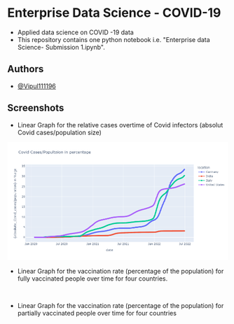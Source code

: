 
# Enterprise Data Science - COVID-19

- Applied data science on COVID -19 data
- This repository contains one python notebook i.e. "Enterprise data Science- Submission 1.ipynb".


## Authors

- [@Vipul111196](https://github.com/Vipul111196)



## Screenshots

- Linear Graph for the relative cases overtime of Covid infectors (absolut Covid cases/population size)

![](https://github.com/Vipul111196/Enterprise-Data-Science---COVID-19/blob/main/Image/1.%20The%20relative%20cases%20overtime%20of%20Covid%20infectors%20absolute%20Covid%20cases%20wrt%20population%20size.png)

- Linear Graph for the vaccination rate (percentage of the population) for fully vaccinated people over time for four countries.

![]()

- Linear Graph for the vaccination rate (percentage of the population) for partially vaccinated people over time for four countries

![]()

